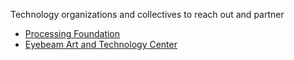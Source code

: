 Technology organizations and collectives to reach out and partner 

- [Processing Foundation](http://foundation.processing.org/) 
- [Eyebeam Art and Technology Center](eyebeam.org) 
